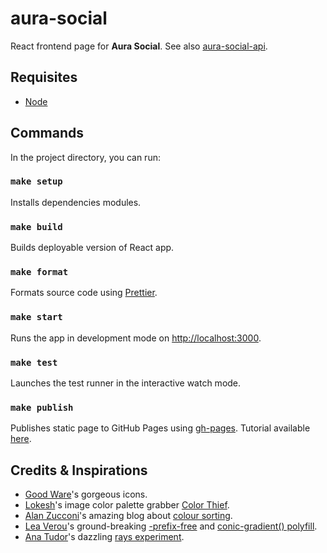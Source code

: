 # aura-social

React frontend page for **Aura Social**. See also [aura-social-api](https://github.com/fernandomachado90/aura-social-api).

## Requisites

- [Node](https://nodejs.org/en/)

## Commands

In the project directory, you can run:

### `make setup`

Installs dependencies modules.

### `make build`

Builds deployable version of React app.

### `make format`

Formats source code using [Prettier](https://www.npmjs.com/package/prettier).

### `make start`

Runs the app in development mode on [http://localhost:3000](http://localhost:3000).

### `make test`

Launches the test runner in the interactive watch mode.

### `make publish`

Publishes static page to GitHub Pages using [gh-pages](https://github.com/tschaub/gh-pages). Tutorial available [here](https://dev.to/yuribenjamin/how-to-deploy-react-app-in-github-pages-2a1f).

## Credits & Inspirations

- [Good Ware](https://www.flaticon.com/authors/good-ware)'s gorgeous icons.
- [Lokesh](https://github.com/lokesh/)'s image color palette grabber [Color Thief](https://lokeshdhakar.com/projects/color-thief/).
- [Alan Zucconi](https://twitter.com/AlanZucconi)'s amazing blog about [colour sorting](https://www.alanzucconi.com/2015/09/30/colour-sorting/).
- [Lea Verou](https://lea.verou.me/)'s ground-breaking [-prefix-free](https://leaverou.github.io/prefixfree/) and [conic-gradient() polyfill](https://leaverou.github.io/conic-gradient/).
- [Ana Tudor](https://twitter.com/anatudor)'s dazzling [rays experiment](https://codepen.io/thebabydino/pen/RWbvpb/).
